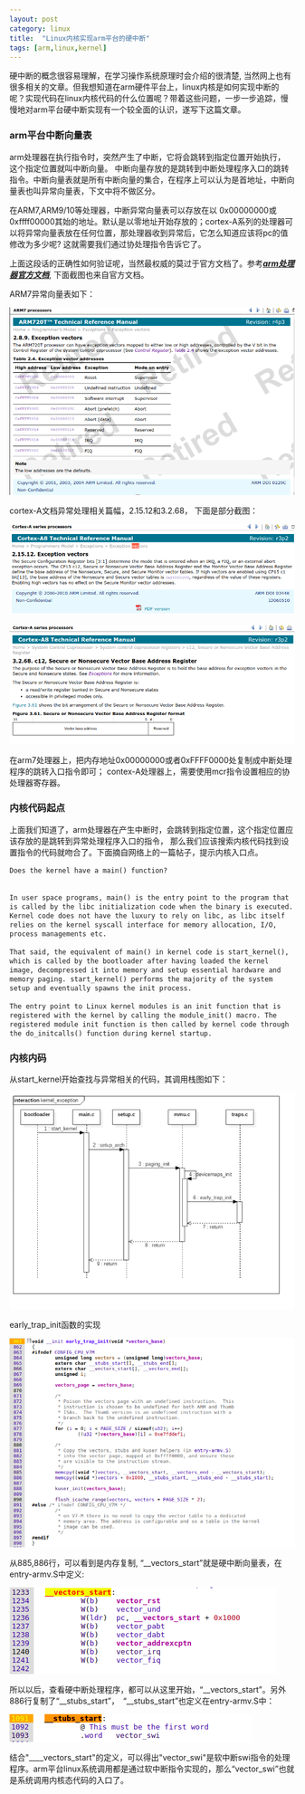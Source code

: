 ```yaml
---
layout: post
category: linux
title:  "Linux内核实现arm平台的硬中断"
tags: [arm,linux,kernel]
---
```


硬中断的概念很容易理解，在学习操作系统原理时会介绍的很清楚, 当然网上也有很多相关的文章。但我想知道在arm硬件平台上，linux内核是如何实现中断的呢？实现代码在linux内核代码的什么位置呢？带着这些问题，一步一步追踪，慢慢地对arm平台硬中断实现有一个较全面的认识，遂写下这篇文章。

<!-- more -->

### arm平台中断向量表

arm处理器在执行指令时，突然产生了中断，它将会跳转到指定位置开始执行， 这个指定位置就叫中断向量。
中断向量存放的是跳转到中断处理程序入口的跳转指令。中断向量表就是所有中断向量的集合，在程序上可以认为是首地址，中断向量表也叫异常向量表，下文中将不做区分。

在ARM7,ARM9/10等处理器，中断异常向量表可以存放在以 0x00000000或0xffff00000其始的地址。默认是以零地址开始存放的；cortex-A系列的处理器可以将异常向量表放在任何位置，那处理器收到异常后，它怎么知道应该将pc的值修改为多少呢? 这就需要我们通过协处理指令告诉它了。

上面这段话的正确性如何验证呢，当然最权威的莫过于官方文档了。参考[***arm处理器官方文档***](http://infocenter.arm.com/help/index.jsp), 下面截图也来自官方文档。

ARM7异常向量表如下：

![arm7_exception_vectors.png](../assets/2018-05-22_arm7_exception_vectors.png)

cortex-A文档异常处理相关篇幅，2.15.12和3.2.68， 下面是部分截图：


![arm-cortexa8_exception_vectors](../assets/2018-05-22_arm-cortexa8_exception_vectors.png)

![arm-cortexa8_exception_register](../assets/2018-05-22_arm-cortexa8_exception_register.png)


在arm7处理器上，把内存地址0x00000000或者0xFFFF0000处复制成中断处理程序的跳转入口指令即可； contex-A处理器上，需要使用mcr指令设置相应的协处理器寄存器。

### 内核代码起点

上面我们知道了，arm处理器在产生中断时，会跳转到指定位置，这个指定位置应该存放的是跳转到异常处理程序入口的指令， 那么我们应该搜索内核代码找到设置指令的代码就吻合了。下面摘自网络上的一篇帖子，提示内核入口点。

```
Does the kernel have a main() function?


In user space programs, main() is the entry point to the program that is called by the libc initialization code when the binary is executed. Kernel code does not have the luxury to rely on libc, as libc itself relies on the kernel syscall interface for memory allocation, I/O, process managements etc.

That said, the equivalent of main() in kernel code is start_kernel(), which is called by the bootloader after having loaded the kernel image, decompressed it into memory and setup essential hardware and memory paging. start_kernel() performs the majority of the system setup and eventually spawns the init process.

The entry point to Linux kernel modules is an init function that is registered with the kernel by calling the module_init() macro. The registered module init function is then called by kernel code through the do_initcalls() function during kernel startup.
```

### 内核内码

从start_kernel开始查找与异常相关的代码，其调用栈图如下：

![kernel_exception_stack](../assets/2018-05-22_kernel_exception_stack.png)

early_trap_init函数的实现

![early_trap_init](../assets/2018-05-22_early_trap_init.png)

从885,886行，可以看到是内存复制, “__vectors_start”就是硬中断向量表，在entry-armv.S中定义:

![_vectors_start](../assets/2018-05-22_vectors_start.png)

所以以后，查看硬中断处理程序，都可以从这里开始，“__vectors_start”。另外886行复制了“__stubs_start”，　“__stubs_start”也定义在entry-armv.S中：

![kernel_exception_swi](../assets/2018-05-22_kernel_exception_swi.png)

结合"____vectors_start"的定义，可以得出"vector_swi"是软中断swi指令的处理程序。arm平台linux系统调用都是通过软中断指令实现的，那么“vector_swi”也就是系统调用内核态代码的入口了。



